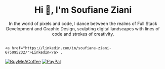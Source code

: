 <h1 align="center">Hi 👋, I'm Soufiane Ziani</h1>
<p align="center">
  <div align="center">
In the world of pixels and code, I dance between the realms of Full Stack Development and Graphic Design, sculpting digital landscapes with lines of code and strokes of creativity. 
    </div>
    <br/>
    
    <a href="https://linkedin.com/in/soufiane-ziani-675095232/">LinkedIn</a> .
	
 
  [![BuyMeACoffee](https://img.shields.io/badge/Buy%20Me%20a%20Coffee-ffdd00?style=for-the-badge&logo=buy-me-a-coffee&logoColor=black)](https://buymeacoffee.com/soufianeziani) [![PayPal](https://img.shields.io/badge/PayPal-00457C?style=for-the-badge&logo=paypal&logoColor=white)](https://paypal.me/soufianeziani) 

  

